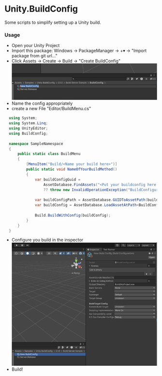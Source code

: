# Unity.BuildConfig

Some scripts to simplify setting up a Unity build.

### Usage

- Open your Unity Project
- Import this package: Windows -> PackageManager -> +▾ -> "Import package from git url..."
- Click Assets -> Create -> Build -> "Create BuildConfig"
  ![Name BuildConfiguration](/Documentation~/Images/NameConfig.png)
- Name the config appropriately
- create a new File "Editor/BuildMenu.cs"

```csharp
  using System;
  using System.Linq;
  using UnityEditor;
  using BuildConfig;

  namespace SampleNamespace
  {
      public static class BuildMenu
      {
          [MenuItem("Build/<Name your build here>")]
          public static void NameOfYourBuildMethod()
          {
              var buildConfigGuid =
                  AssetDatabase.FindAssets("<Put your buildconfig here (without the .asset extension)>").SingleOrDefault()
                  ?? throw new InvalidOperationException("BuildConfiguration not found");

              var buildConfigPath = AssetDatabase.GUIDToAssetPath(buildConfigGuid);
              var buildConfig = AssetDatabase.LoadAssetAtPath<BuildConfiguration>(buildConfigPath);

              Build.BuildWithConfig(buildConfig);
          }
      }
  }
```

- Configure you build in the inspector
  ![Configure the build](/Documentation~/Images/ConfigureBuild.png)
- Build!
